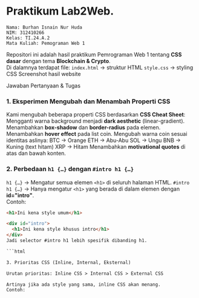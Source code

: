 # Praktikum Lab2Web.

    Nama: Burhan Isnain Nur Huda 
    NIM: 312410266 
    Kelas: TI.24.A.2
    Mata Kuliah: Pemograman Web 1

Repositori ini adalah hasil praktikum Pemrograman Web 1 tentang **CSS dasar** dengan tema **Blockchain & Crypto**.  
Di dalamnya terdapat file:
 `index.html` → struktur HTML
 `style.css` → styling CSS
 Screenshot hasil website

 Jawaban Pertanyaan & Tugas

### 1. Eksperimen Mengubah dan Menambah Properti CSS
Kami mengubah beberapa properti CSS berdasarkan **CSS Cheat Sheet**:
 Mengganti warna background menjadi **dark aesthetic** (linear-gradient).
 Menambahkan **box-shadow** dan **border-radius** pada elemen.
 Menambahkan **hover effect** pada list coin.
 Mengubah warna coin sesuai identitas aslinya:
   BTC → Orange
   ETH → Abu-Abu
   SOL → Ungu
   BNB → Kuning (text hitam)
   XRP → Hitam
 Menambahkan **motivational quotes** di atas dan bawah konten.

### 2. Perbedaan `h1 {…}` dengan `#intro h1 {…}`
 `h1 {…}` → Mengatur semua elemen `<h1>` di seluruh halaman HTML.
 `#intro h1 {…}` → Hanya mengatur `<h1>` yang berada di dalam elemen dengan **id="intro"**.  
Contoh:
```html
<h1>Ini kena style umum</h1>

<div id="intro">
  <h1>Ini kena style khusus intro</h1>
</div>
Jadi selector #intro h1 lebih spesifik dibanding h1.

```html

3. Prioritas CSS (Inline, Internal, Eksternal)

Urutan prioritas: Inline CSS > Internal CSS > External CSS

Artinya jika ada style yang sama, inline CSS akan menang.
Contoh:
